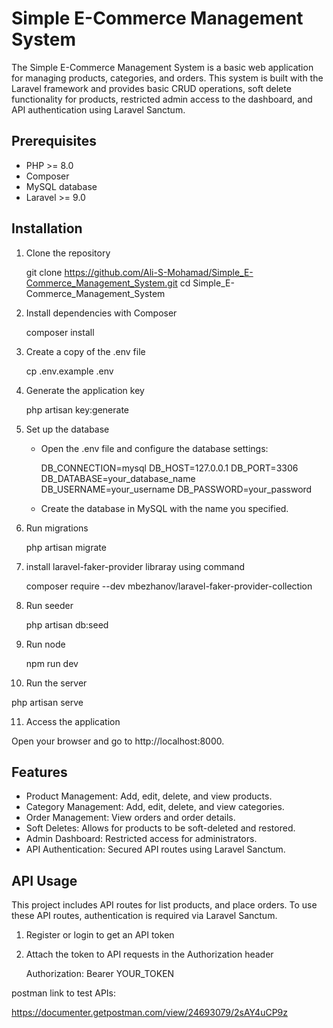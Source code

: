 # Simple E-Commerce Management System

The Simple E-Commerce Management System is a basic web application for managing products, categories, and orders. This system is built with the Laravel framework and provides basic CRUD operations, soft delete functionality for products, restricted admin access to the dashboard, and API authentication using Laravel Sanctum.

## Prerequisites

- PHP >= 8.0
- Composer
- MySQL database
- Laravel >= 9.0

## Installation

1. Clone the repository
  
   git clone https://github.com/Ali-S-Mohamad/Simple_E-Commerce_Management_System.git
   cd Simple_E-Commerce_Management_System
   
2. Install dependencies with Composer
  
   composer install
   
3. Create a copy of the .env file
  
   cp .env.example .env
   
4. Generate the application key
  
   php artisan key:generate
   
5. Set up the database

   - Open the .env file and configure the database settings:
    
     DB_CONNECTION=mysql
     DB_HOST=127.0.0.1
     DB_PORT=3306
     DB_DATABASE=your_database_name
     DB_USERNAME=your_username
     DB_PASSWORD=your_password
     
   - Create the database in MySQL with the name you specified.

6. Run migrations
  
   php artisan migrate

7. install laravel-faker-provider libraray using command

    composer require --dev mbezhanov/laravel-faker-provider-collection

8. Run seeder
   
    php artisan db:seed
        
9. Run node

   npm run dev
   
10. Run the server
  
   php artisan serve
   
11. Access the application

   Open your browser and go to http://localhost:8000.

## Features

- Product Management: Add, edit, delete, and view products.
- Category Management: Add, edit, delete, and view categories.
- Order Management: View orders and order details.
- Soft Deletes: Allows for products to be soft-deleted and restored.
- Admin Dashboard: Restricted access for administrators.
- API Authentication: Secured API routes using Laravel Sanctum.

## API Usage

This project includes API routes for list products, and place orders. To use these API routes, authentication is required via Laravel Sanctum.

1. Register or login to get an API token
2. Attach the token to API requests in the Authorization header
  
   Authorization: Bearer YOUR_TOKEN

postman link to test APIs:

https://documenter.getpostman.com/view/24693079/2sAY4uCP9z
